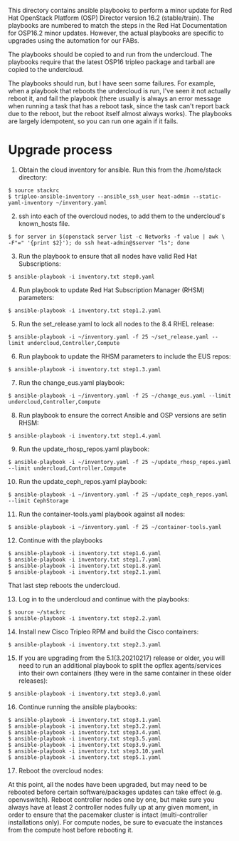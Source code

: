 This directory contains ansible playbooks to perform a minor update for
Red Hat OpenStack Platform (OSP) Director version 16.2 (stable/train). The
playbooks are numbered to match the steps in the Red Hat Documentation for
OSP16.2 minor updates. However, the actual playbooks are specific to upgrades
using the automation for our FABs.

The playbooks should be copied to and run from the undercloud. The playbooks require
that the latest OSP16 tripleo package and tarball are copied to the undercloud.

The playbooks should run, but I have seen some failures. For example, when a playbook
that reboots the undercloud is run, I've seen it not actually reboot it, and fail
the playbook (there usually is always an error message when running a task that has
a reboot task, since the task can't report back due to the reboot, but the reboot
itself almost always works). The playbooks are largely idempotent, so you can run
one again if it fails.

# Upgrade process
1. Obtain the cloud inventory for ansible. Run this from the /home/stack directory:

<pre><code>$ source stackrc
$ tripleo-ansible-inventory --ansible_ssh_user heat-admin --static-yaml-inventory ~/inventory.yaml
</code></pre>

2. ssh into each of the overcloud nodes, to add them to the undercloud's known_hosts file.

<pre><code>$ for server in $(openstack server list -c Networks -f value | awk \
-F"=" '{print $2}'); do ssh heat-admin@$server "ls"; done
</code></pre>

3. Run the playbook to ensure that all nodes have valid Red Hat Subscriptions:

<pre><code>$ ansible-playbook -i inventory.txt step0.yaml
</code></pre>

4. Run playbook to update Red Hat Subscription Manager (RHSM) parameters:

<pre><code>$ ansible-playbook -i inventory.txt step1.2.yaml
</code></pre>

5. Run the set_release.yaml to lock all nodes to the 8.4 RHEL release:

<pre><code>$ ansible-playbook -i ~/inventory.yaml -f 25 ~/set_release.yaml --limit undercloud,Controller,Compute
</code></pre>

6. Run playbook to update the RHSM parameters to include the EUS repos:

<pre><code>$ ansible-playbook -i inventory.txt step1.3.yaml
</code></pre>

7. Run the change_eus.yaml playbook:

<pre><code>$ ansible-playbook -i ~/inventory.yaml -f 25 ~/change_eus.yaml --limit undercloud,Controller,Compute
</code></pre>

8. Run playbook to ensure the correct Ansible and OSP versions are setin RHSM:

<pre><code>$ ansible-playbook -i inventory.txt step1.4.yaml
</code></pre>

9. Run the update_rhosp_repos.yaml playbook:

<pre><code>$ ansible-playbook -i ~/inventory.yaml -f 25 ~/update_rhosp_repos.yaml --limit undercloud,Controller,Compute
</code></pre>

10. Run the update_ceph_repos.yaml playbook:

<pre><code>$ ansible-playbook -i ~/inventory.yaml -f 25 ~/update_ceph_repos.yaml --limit CephStorage
</code></pre>

11. Run the container-tools.yaml playbook against all nodes:

<pre><code>$ ansible-playbook -i ~/inventory.yaml -f 25 ~/container-tools.yaml
</code></pre>

12. Continue with the playbooks
<pre><code>$ ansible-playbook -i inventory.txt step1.6.yaml
$ ansible-playbook -i inventory.txt step1.7.yaml
$ ansible-playbook -i inventory.txt step1.8.yaml
$ ansible-playbook -i inventory.txt step2.1.yaml
</code></pre>

That last step reboots the undercloud.

13. Log in to the undercloud and continue with the playbooks:
<pre><code>$ source ~/stackrc
$ ansible-playbook -i inventory.txt step2.2.yaml
</code></pre>

14. Install new Cisco Tripleo RPM and build the Cisco containers:
<pre><code>$ ansible-playbook -i inventory.txt step2.3.yaml
</code></pre>

15. If you are upgrading from the 5.1(3.20210217) release or older, you will need to run an
additional playbook to split the opflex agents/services into their own containers (they were
in the same container in these older releases):
<pre><code>$ ansible-playbook -i inventory.txt step3.0.yaml
</code></pre>

16. Continue running the ansible playbooks:
<pre><code>$ ansible-playbook -i inventory.txt step3.1.yaml
$ ansible-playbook -i inventory.txt step3.2.yaml
$ ansible-playbook -i inventory.txt step3.4.yaml
$ ansible-playbook -i inventory.txt step3.5.yaml
$ ansible-playbook -i inventory.txt step3.9.yaml
$ ansible-playbook -i inventory.txt step3.10.yaml
$ ansible-playbook -i inventory.txt step5.1.yaml
</code></pre>

17. Reboot the overcloud nodes:

At this point, all the nodes have been upgraded, but may need to be rebooted before certain
software/packages updates can take effect (e.g. openvswitch). Reboot controller nodes one
by one, but make sure you always have at least 2 controller nodes fully up at any given
moment, in order to ensure that the pacemaker cluster is intact (multi-controller installations
only). For compute nodes, be sure to evacuate the instances from the compute host before
rebooting it.

